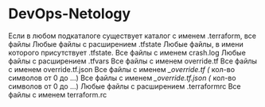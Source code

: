 # DevOps-Netology
Если в любом подкаталоге существует каталог с именем .terraform, все файлы
Любые файлы с расширением .tfstate
Любые файлы, в имени которого присутствует .tfstate.
Все файлы с именем crash.log
Любые файлы с расширением .tfvars
Все файлы с именем override.tf
Все файлы с именем override.tf.json
Все файлы с именем *_override.tf (* кол-во символов от 0 до ...)
Все файлы с именем *_override.tf.json (* кол-во символов от 0 до ...)
Любые файлы с расширением .terraformrc
Все файлы с именем terraform.rc